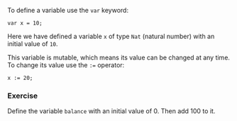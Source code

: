 To define a variable use the `var` keyword:

```motoko
var x = 10;
```

Here we have defined a variable `x` of type `Nat` (natural number) with an
initial value of `10`.

This variable is mutable, which means its value can be changed at any time. To change its value use the `:=` operator:

```motoko
x := 20;
```

### Exercise

Define the variable `balance` with an initial value of 0. Then add 100 to it.
